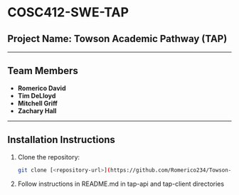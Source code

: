 # COSC412-SWE-TAP

## **Project Name: Towson Academic Pathway (TAP)**

---

## **Team Members**
- **Romerico David**
- **Tim DeLloyd**
- **Mitchell Griff**
- **Zachary Hall**

---

## **Installation Instructions**

1. Clone the repository:
   ```bash
   git clone [<repository-url>](https://github.com/Romerico234/Towson-Academic-Pathway.git)
2. Follow instructions in README.md in tap-api and tap-client directories
